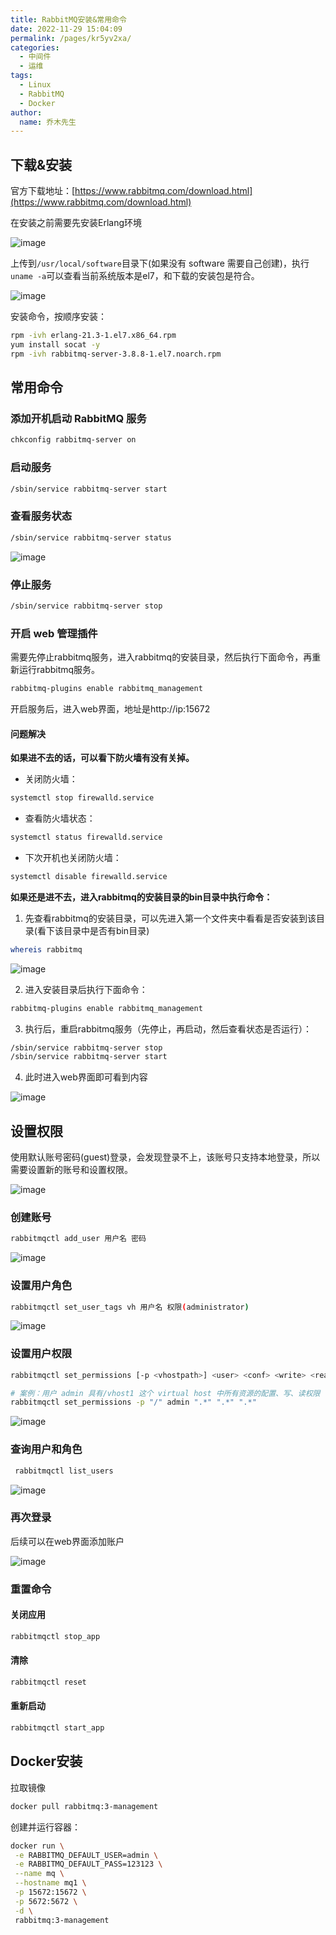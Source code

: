 ```yaml
---
title: RabbitMQ安装&常用命令
date: 2022-11-29 15:04:09
permalink: /pages/kr5yv2xa/
categories: 
  - 中间件
  - 运维
tags: 
  - Linux
  - RabbitMQ
  - Docker
author: 
  name: 乔木先生
---
```




## 下载&安装

官方下载地址：[https://www.rabbitmq.com/download.html](https://www.rabbitmq.com/download.html)

在安装之前需要先安装Erlang环境

![image](https://file.qaomuu.com/blog/0TU2VbcIOH4BnVOQe4s5kDOWCbldIBuJrGN9OfmU8NM.png)



上传到`/usr/local/software`目录下(如果没有 software 需要自己创建)，执行`uname -a`可以查看当前系统版本是el7，和下载的安装包是符合。

![image](https://file.qaomuu.com/blog/_7-_156gf1aLeA3JNEN-1UFVWKIyDuet6nqfo5D7yIQ.png)



安装命令，按顺序安装：

```bash
rpm -ivh erlang-21.3-1.el7.x86_64.rpm
yum install socat -y
rpm -ivh rabbitmq-server-3.8.8-1.el7.noarch.rpm
```


## 常用命令

### 添加开机启动 RabbitMQ 服务

```bash
chkconfig rabbitmq-server on
```


### 启动服务

```bash
/sbin/service rabbitmq-server start
```


### 查看服务状态

```bash
/sbin/service rabbitmq-server status
```

![image](https://file.qaomuu.com/blog/T_qzmKHeIxYwrFRBNeuTVhxhCFh3Kkwgo7jkQowckoM.png)



### 停止服务

```bash
/sbin/service rabbitmq-server stop
```


### 开启 web 管理插件

需要先停止rabbitmq服务，进入rabbitmq的安装目录，然后执行下面命令，再重新运行rabbitmq服务。

```bash
rabbitmq-plugins enable rabbitmq_management
```

开启服务后，进入web界面，地址是http://ip:15672



#### 问题解决

**如果进不去的话，可以看下防火墙有没有关掉。**

* 关闭防火墙：

```bash
systemctl stop firewalld.service
```

* 查看防火墙状态：

```bash
systemctl status firewalld.service
```

* 下次开机也关闭防火墙：

```bash
systemctl disable firewalld.service
```

**如果还是进不去，进入rabbitmq的安装目录的bin目录中执行命令：**

1. 先查看rabbitmq的安装目录，可以先进入第一个文件夹中看看是否安装到该目录(看下该目录中是否有bin目录)

```bash
whereis rabbitmq
```

![image](https://file.qaomuu.com/blog/iY0dOvsf_x35UxW1aNrFJ7PVl3SzlPOJOAs_452W9MU.png)

2. 进入安装目录后执行下面命令：

```bash
rabbitmq-plugins enable rabbitmq_management
```

3. 执行后，重启rabbitmq服务（先停止，再启动，然后查看状态是否运行）：

```bash
/sbin/service rabbitmq-server stop
/sbin/service rabbitmq-server start
```

4. 此时进入web界面即可看到内容

![image](https://file.qaomuu.com/blog/Qg1cQ85BZn58Uvt2E8gtoE_6npHSmclOIgvwz9zwQVo.png)



## 设置权限

使用默认账号密码(guest)登录，会发现登录不上，该账号只支持本地登录，所以需要设置新的账号和设置权限。

![image](https://file.qaomuu.com/blog/AkP0ssuNdu0oOqaRQSmOOO98ctkWJsp5u1dgcx34x1E.png)



### 创建账号

```bash
rabbitmqctl add_user 用户名 密码
```

![image](https://file.qaomuu.com/blog/314u0s4W0E-4FIFbNDDQzPKlWAAqxXB8t7cAgrE0ZVI.png)



### 设置用户角色

```bash
rabbitmqctl set_user_tags vh 用户名 权限(administrator)
```

![image](https://file.qaomuu.com/blog/_aua5GSLj7Md951ba27nhRJBdvXOAQI_bHI0cbo0tVY.png)



### 设置用户权限

```bash
rabbitmqctl set_permissions [-p <vhostpath>] <user> <conf> <write> <read>

# 案例：用户 admin 具有/vhost1 这个 virtual host 中所有资源的配置、写、读权限
rabbitmqctl set_permissions -p "/" admin ".*" ".*" ".*"
```

![image](https://file.qaomuu.com/blog/KwJbuvZ1Bw8oiHBLK5kuHaI6CV4c05hsb5C5W8-n3nU.png)



### 查询用户和角色

```bash
 rabbitmqctl list_users
```

![image](https://file.qaomuu.com/blog/7PTotE7coNT8GNXcGJRlQWQevAVi50iCDu_FFFb_aLg.png)



### 再次登录

后续可以在web界面添加账户

![image](https://file.qaomuu.com/blog/ooh6QP6ttd-tWlYEYwFcfbPdIJ_ZzsRh3BEm3jUJ2Dk.png)



### 重置命令

#### 关闭应用

```bash
rabbitmqctl stop_app
```

#### 清除

```bash
rabbitmqctl reset
```

#### 重新启动

```bash
rabbitmqctl start_app
```




## Docker安装

拉取镜像

```bash
docker pull rabbitmq:3-management
```


创建并运行容器：

```bash
docker run \
 -e RABBITMQ_DEFAULT_USER=admin \
 -e RABBITMQ_DEFAULT_PASS=123123 \
 --name mq \
 --hostname mq1 \
 -p 15672:15672 \
 -p 5672:5672 \
 -d \
 rabbitmq:3-management
```